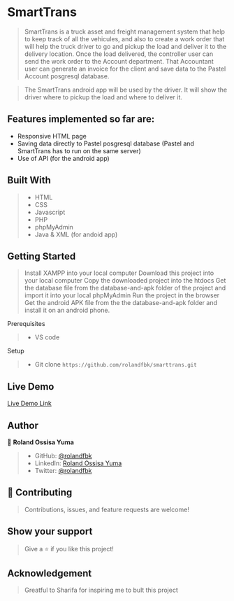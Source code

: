# SmartTrans

> SmartTrans is a truck asset and freight management system that help to keep track of all the vehicules, and also to create a work order that will help the truck driver to go and pickup the load and deliver it to the delivery location. Once the load delivered, the controller user can send the work order to the Account department. That Accountant user can generate an invoice for the client and save data to the Pastel Account posgresql database.

> The SmartTrans android app will be used by the driver. It will show the driver where to pickup the load and where to deliver it. 

## Features implemented so far are:

- Responsive HTML page
- Saving data directly to Pastel posgresql database (Pastel and SmartTrans has to run on the same server)
- Use of API (for the android app)

## Built With

>- HTML
>- CSS
>- Javascript
>- PHP 
>- phpMyAdmin
>- Java & XML (for andoid app)

## Getting Started
> Install XAMPP into your local computer
> Download this project into your local computer
> Copy the downloaded project into the htdocs
> Get the database file from the database-and-apk folder of the project and import it into your local phpMyAdmin
> Run the project in the browser
> Get the android APK file from the the database-and-apk folder and install it on an android phone.

Prerequisites
>- VS code

Setup
>- Git clone `https://github.com/rolandfbk/smarttrans.git`


## Live Demo

[Live Demo Link](https://cheapprice.co.za/smarttrans/)


## Author

👤 **Roland Ossisa Yuma**

>- GitHub: [@rolandfbk](https://github.com/rolandfbk)
>- LinkedIn: [Roland Ossisa Yuma](https://linkedin.com/in/roland-ossisa-yuma)
>- Twitter: [@rolandfbk](https://twitter.com/rolandfbk)

## 🤝 Contributing

>Contributions, issues, and feature requests are welcome!

## Show your support

>Give a ⭐️ if you like this project!

## Acknowledgement

> Greatful to Sharifa for inspiring me to bult this project
